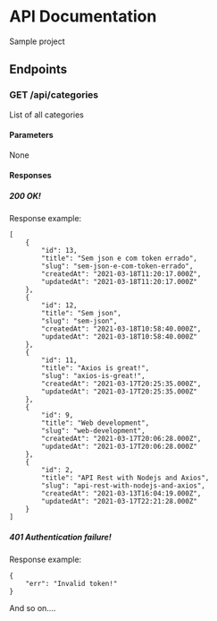 # API Documentation
Sample project
## Endpoints
### GET /api/categories
List of all categories
#### Parameters
None
#### Responses
##### 200 OK!
Response example:
```
[
    {
        "id": 13,
        "title": "Sem json e com token errado",
        "slug": "sem-json-e-com-token-errado",
        "createdAt": "2021-03-18T11:20:17.000Z",
        "updatedAt": "2021-03-18T11:20:17.000Z"
    },
    {
        "id": 12,
        "title": "Sem json",
        "slug": "sem-json",
        "createdAt": "2021-03-18T10:58:40.000Z",
        "updatedAt": "2021-03-18T10:58:40.000Z"
    },
    {
        "id": 11,
        "title": "Axios is great!",
        "slug": "axios-is-great!",
        "createdAt": "2021-03-17T20:25:35.000Z",
        "updatedAt": "2021-03-17T20:25:35.000Z"
    },
    {
        "id": 9,
        "title": "Web development",
        "slug": "web-development",
        "createdAt": "2021-03-17T20:06:28.000Z",
        "updatedAt": "2021-03-17T20:06:28.000Z"
    },
    {
        "id": 2,
        "title": "API Rest with Nodejs and Axios",
        "slug": "api-rest-with-nodejs-and-axios",
        "createdAt": "2021-03-13T16:04:19.000Z",
        "updatedAt": "2021-03-17T22:21:28.000Z"
    }
]
```

##### 401 Authentication failure!
Response example:
```
{
    "err": "Invalid token!"
}
```
And so on....
